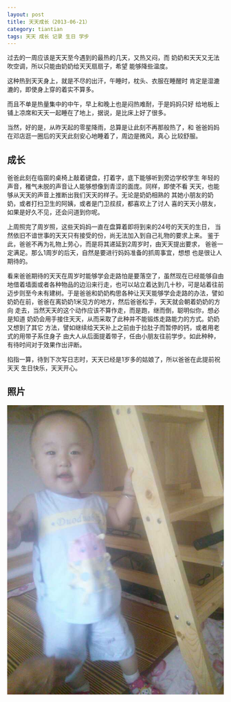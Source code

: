 ```yaml
---
layout: post
title: 天天成长（2013-06-21）
category: tiantian
tags: 天天 成长 记录 生日 学步
---
```


过去的一周应该是天天至今遇到的最热的几天，又热又闷，而
奶奶和天天又无法吹空调，所以只能由奶奶给天天扇扇子，希望
能够降些温度。

这种热到天天身上，就是不尽的出汗，午睡时，枕头、衣服在睡醒时
肯定是湿漉漉的，即使身上穿的着实不算多。

而且不单是热量集中的中午，早上和晚上也是闷热难耐，于是妈妈只好
给地板上铺上凉席和天天一起睡在了地上，据说，是比床上好了很多。

当然，好的是，从昨天起的零星降雨，总算是让此刻不再那般热了，和
爸爸妈妈在邓店逛一圈后的天天此刻安心地睡着了，周边是微风，真心
比较舒服。

## 成长

爸爸此刻在临窗的桌椅上敲着键盘，打着字，底下能够听到旁边学校学生
年轻的声音，稚气未脱的声音让人能够想像到青涩的面庞。同样，即使不看
天天，也能够从天天的声音上推断出我们天天的样子。无论是奶奶相熟的
其她小朋友的奶奶，或者打扫卫生的阿姨，或者是门卫叔叔，都喜欢上了讨人
喜的天天小朋友，如果是好久不见，还会问道到你呢。

上周照完了周岁照，这些天妈妈一直在盘算着即将到来的24号的天天的生日，
当然依旧不谙世事的天天只有接受的份，尚无法加入到自己礼物的要求上来。
鉴于此，爸爸不再为礼物上劳心，而是将其递延到2周岁时，由天天提出要求，
爸爸一定满足。那么1周岁的后天，自然是要进行妈妈准备的抓周事宜，想想
也是很让人期待的。

看来爸爸期待的天天在周岁时能够学会走路怕是要落空了，虽然现在已经能够自由
地借着墙面或者各种物品的边沿来行走，也可以站立着达到几十秒，可是站着往前
迈步则至今未有建树。于是爸爸和奶奶构思各种让天天能够学会走路的办法，譬如
奶奶在前，爸爸在离奶奶1米见方的地方，然后爸爸松手，天天就会朝着奶奶的方向
走去，当然天天的这个动作应该不算作走，而是跑，继而倒，聪明似你，想必是知道
奶奶会用手接住天天，从而采取了此种并不能锻炼走路能力的方式。奶奶又想到了其它
方法，譬如继续给天天补上之前由于拉肚子而暂停的钙，或者用老式的用带子系住身子
由大人从后面提着带子，任由小朋友往前学步。如此种种，有待时间对于效果作出评断。

掐指一算，待到下次写日志时，天天已经是1岁多的姑娘了，所以爸爸在此提前祝天天
生日快乐，天天开心。

## 照片

![tiantian](/assets/images/tiantian20130621.jpg)
